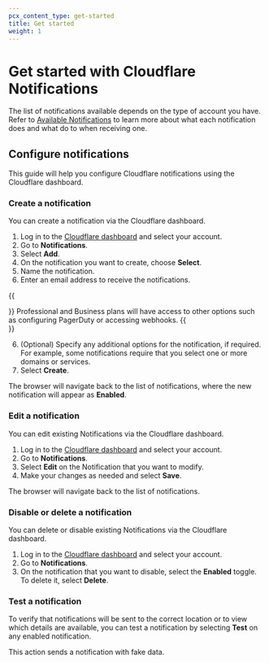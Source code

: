 ```yaml
---
pcx_content_type: get-started
title: Get started
weight: 1
---
```


# Get started with Cloudflare Notifications

The list of notifications available depends on the type of account you have. Refer to [Available Notifications](/notifications/notification-available/) to learn more about what each notification does and what do to when receiving one.

## Configure notifications

This guide will help you configure Cloudflare notifications using the Cloudflare dashboard.

### Create a notification

You can create a notification via the Cloudflare dashboard. 

1. Log in to the [Cloudflare dashboard](https://dash.cloudflare.com/login) and select your account.
2. Go to **Notifications**.
3. Select **Add**.
3. On the notification you want to create, choose **Select**.
4. Name the notification.
5. Enter an email address to receive the notifications.

{{<Aside type="note">}}
Professional and Business plans will have access to other options such as configuring PagerDuty or accessing webhooks.
{{</Aside>}}

6. (Optional) Specify any additional options for the notification, if required. For example, some notifications require that you select one or more domains or services.
7. Select **Create**.

The browser will navigate back to the list of notifications, where the new notification will appear as **Enabled**.

### Edit a notification

You can edit existing Notifications via the Cloudflare dashboard. 

1. Log in to the [Cloudflare dashboard](https://dash.cloudflare.com/login) and select your account.
2. Go to **Notifications**.
3. Select **Edit** on the Notification that you want to modify.
4. Make your changes as needed and select **Save**.

The browser will navigate back to the list of notifications.

### Disable or delete a notification 

You can delete or disable existing Notifications via the Cloudflare dashboard. 

1. Log in to the [Cloudflare dashboard](https://dash.cloudflare.com/login) and select your account.
2. Go to **Notifications**.
3. On the notification that you want to disable, select the **Enabled** toggle. To delete it, select **Delete**.

### Test a notification

To verify that notifications will be sent to the correct location or to view which details are available, you can test a notification by selecting **Test** on any enabled notification.

This action sends a notification with fake data.